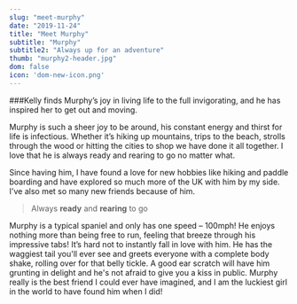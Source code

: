 ```yaml
---
slug: "meet-murphy"
date: "2019-11-24"
title: "Meet Murphy"
subtitle: "Murphy"
subtitle2: "Always up for an adventure"
thumb: "murphy2-header.jpg"
dom: false
icon: 'dom-new-icon.png'
---
```


###Kelly finds Murphy’s joy in living life to the full invigorating, and he has inspired her to get out and moving. 

Murphy is such a sheer joy to be around, his constant energy and thirst for life is infectious. Whether it’s hiking up mountains, trips to the beach, strolls through the wood or hitting the cities to shop we have done it all together. I love that he is always ready and rearing to go no matter what. 

Since having him, I have found a love for new hobbies like hiking and paddle boarding and have explored so much more of the UK with him by my side. I've also met so many new friends because of him. 


> Always **ready** and **rearing** to go

Murphy is a typical spaniel and only has one speed – 100mph! He enjoys nothing more than being free to run, feeling that breeze through his impressive tabs! It’s hard not to instantly fall in love with him. He has the waggiest tail you'll ever see and greets everyone with a complete body shake, rolling over for that belly tickle. A good ear scratch will have him grunting in delight and he's not afraid to give you a kiss in public. Murphy really is the best friend I could ever have imagined, and I am the luckiest girl in the world to have found him when I did!